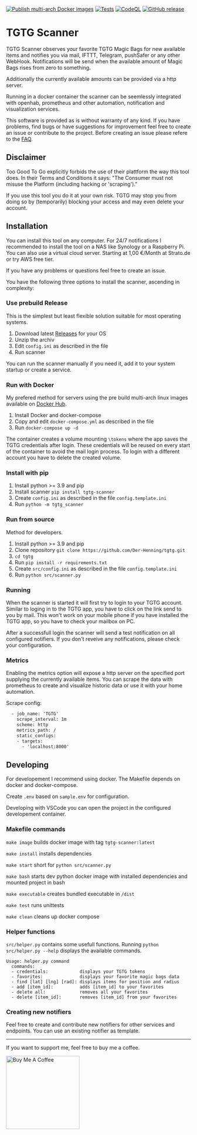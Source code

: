 [![Publish multi-arch Docker images](https://github.com/Der-Henning/tgtg/actions/workflows/docker-multi-arch.yml/badge.svg?branch=main)](https://github.com/Der-Henning/tgtg/actions/workflows/docker-multi-arch.yml)
[![Tests](https://github.com/Der-Henning/tgtg/actions/workflows/tests.yml/badge.svg?branch=main)](https://github.com/Der-Henning/tgtg/actions/workflows/tests.yml)
[![CodeQL](https://github.com/Der-Henning/tgtg/actions/workflows/codeql-analysis.yml/badge.svg?branch=main)](https://github.com/Der-Henning/tgtg/actions/workflows/codeql-analysis.yml)
[![GitHub release](https://img.shields.io/github/release/Der-Henning/tgtg?include_prereleases=&sort=semver&color=blue)](https://github.com/Der-Henning/tgtg/releases/)

# TGTG Scanner

TGTG Scanner observes your favorite TGTG Magic Bags for new available items and notifies you via mail, IFTTT, Telegram, pushSafer or any other WebHook. Notifications will be send when the available amount of Magic Bags rises from zero to something.

Additionally the currently available amounts can be provided via a http server.

Running in a docker container the scanner can be seemlessly integrated with openhab, prometheus and other automation, notification and visualization services.

This software is provided as is without warranty of any kind. If you have problems, find bugs or have suggestions for improvement feel free to create an issue or contribute to the project. Before creating an issue please refere to the [FAQ](https://github.com/Der-Henning/tgtg/wiki/FAQ).

## Disclaimer

Too Good To Go explicitly forbids the use of their plattform the way this tool does. In their Terms and Conditions it says: "The Consumer must not misuse the Platform (including hacking or 'scraping')."

If you use this tool you do it at your own risk. TGTG may stop you from doing so by (temporarily) blocking your access and may even delete your account.

## Installation

You can install this tool on any computer. For 24/7 notifications I recommended to install the tool on a NAS like Synology or a Raspberry Pi. You can also use a virtual cloud server. Starting at 1,00 €/Month at Strato.de or try AWS free tier.

If you have any problems or questions feel free to create an issue.

You have the following three options to install the scanner, ascending in complexity:

### Use prebuild Release

This is the simplest but least flexible solution suitable for most operating systems.

1. Download latest [Releases](https://github.com/Der-Henning/tgtg/releases) for your OS
2. Unzip the archiv
3. Edit ```config.ini``` as described in the file
4. Run scanner

You can run the scanner manually if you need it, add it to your system startup or create a service.

### Run with Docker

My prefered method for servers using the pre build multi-arch linux images available on [Docker Hub](https://hub.docker.com/r/derhenning/tgtg).

1. Install Docker and docker-compose
2. Copy and edit ```docker-compose.yml``` as described in the file
3. Run ```docker-compose up -d```

The container creates a volume mounting ```\tokens``` where the app saves the TGTG credentials after login. These credentials will be reused on every start of the container to avoid the mail login process. To login with a different account you have to delete the created volume.

### Install with pip

1. Install python >= 3.9 and pip
2. Install scanner ```pip install tgtg-scanner```
3. Create ```config.ini``` as described in the file ```config.template.ini```
4. Run ```python -m tgtg_scanner```

### Run from source

Method for developers.

1. Install python >= 3.9 and pip
2. Clone repository ```git clone https://github.com/Der-Henning/tgtg.git```
3. ```cd tgtg```
4. Run ```pip install -r requirements.txt```
5. Create ```src/config.ini``` as described in the file ```config.template.ini```
6. Run ```python src/scanner.py```

### Running

When the scanner is started it will first try to login to your TGTG account. Similar to loging in to the TGTG app, you have to click on the link send to you by mail. This won't work on your mobile phone if you have installed the TGTG app, so you have to check your mailbox on PC.

After a successfull login the scanner will send a test notification on all configured notifiers. If you don't reveive any notifications, please check your configuration.

### Metrics

Enabling the metrics option will expose a http server on the specified port supplying the currently available items. You can scrape the data with prometheus to create and visualize historic data or use it with your home automation.

Scrape config:

````xml
  - job_name: 'TGTG'
    scrape_interval: 1m
    scheme: http
    metrics_path: /
    static_configs:
    - targets:
      - 'localhost:8000'
````

## Developing

For developement I recommend using docker. The Makefile depends on docker and docker-compose.

Create ```.env``` based on ```sample.env``` for configuration.

Developing with VSCode you can open the project in the configured developement container.

### Makefile commands

```make image``` builds docker image with tag ```tgtg-scanner:latest```

```make install``` installs dependencies

```make start``` short for ```python src/scanner.py```

```make bash``` starts dev python docker image with installed dependencies and mounted project in bash

```make executable``` creates bundled executable in ```/dist```

```make test``` runs unittests

```make clean``` cleans up docker compose

### Helper functions

```src/helper.py``` contains some usefull functions. Running ```python src/helper.py --help``` displays the available commands.

````
Usage: helper.py command
  commands:
  - credentials:            displays your TGTG tokens
  - favorites:              displays your favorite magic bags data
  - find [lat] [lng] [rad]: displays items for position and radius
  - add [item_id]:          adds [item_id] to your favorites
  - delete all:             removes all your favorites
  - delete [item_id]:       removes [item_id] from your favorites
````

### Creating new notifiers

Feel free to create and contribute new notifiers for other services and endpoints. You can use an existing notifier as template.

---
If you want to support me, feel free to buy me a coffee.

<a href="https://www.buymeacoffee.com/henning" target="_blank"><img src="https://cdn.buymeacoffee.com/buttons/v2/default-yellow.png" alt="Buy Me A Coffee" width="200"></a>
